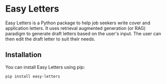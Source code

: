 # Easy Letters

Easy Letters is a Python package to help job seekers write cover and application letters. It uses retrieval augmented
generation (or RAG) paradigm to generate draft letters based on the user's input. The user can then edit the draft
letter to suit their needs.

## Installation

You can install Easy Letters using pip:

```bash
pip install easy-letters
```